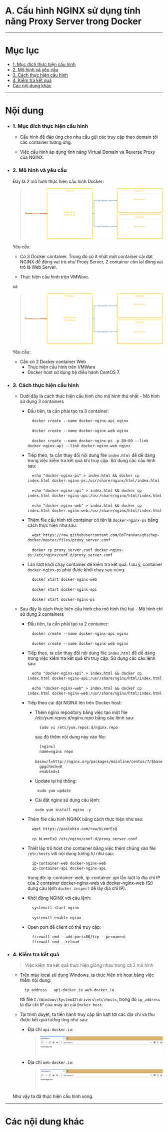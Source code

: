 # A. Cấu hình NGINX sử dụng tính năng Proxy Server trong Docker

____

# Mục lục


- [1. Mục đích thực hiện cấu hình](#issue)
- [2. Mô hình và yêu cầu](#models)
- [3. Cách thực hiện cấu hình](#config)
- [4. Kiểm tra kết quả](#test)
- [Các nội dung khác](#content-others)

____

# <a name="content">Nội dung</a>

- ### <a name="issue">1. Mục đích thực hiện cấu hình</a>

    - Cấu hình để đáp ứng cho nhu cầu gửi các truy cập theo domain tới các container tương ứng.
    
    - Việc cấu hình áp dụng tính năng Virtual Domain và Reverse Proxy của NGINX.

- ### <a name="models">2. Mô hình và yêu cầu</a>

    Đây là 2 mô hình thực hiện cấu hình Docker:

    > ![docker-container-model-nginx](../../images/docker-container-model-nginx.png)

    Yêu cầu:

    - Có 3 Docker container. Trong đó có ít nhất một container cài đặt NGINX để đóng vai trò như Proxy Server, 2 container còn lại đóng vai trò là Web Server.

    - Thực hiện cấu hình trên VMWare.

    và

    > ![docker-container-model-nginx](../../images/docker-container-model-nginx.png)

    Yêu cầu:
    - Cần có 2 Docker container Web
        - Thực hiện cấu hình trên VMWare
        - Docker host sử dụng hệ điều hành CentOS 7.

- ### <a name="config">3. Cách thực hiện cấu hình</a>
    - Dưới đây là cách thực hiện cấu hình cho mô hình thứ nhất - Mô hình sử dụng 3 containers
        - Đầu tiên, ta cần phải tạo ra 3 container:

                docker create --name docker-nginx-api nginx

                docker create --name docker-nginx-web nginx

                docker create --name docker-nginx-ps -p 80:80 --link docker-nginx-api --link docker-nginx-web nginx

        
        - Tiếp theo, ta cần thay đổi nội dung file `index.html` để dễ dàng trong việc kiểm tra kết quả khi truy cập. Sử dụng các câu lệnh sau:

                echo "docker-nginx-ps" > index.html && docker cp index.html docker-nginx-ps:/usr/share/nginx/html/index.html

                echo "docker-nginx-api" > index.html && docker cp index.html docker-nginx-api:/usr/share/nginx/html/index.html

                echo "docker-nginx-web" > index.html && docker cp index.html docker-nginx-web:/usr/share/nginx/html/index.html


        - Thêm file cấu hình tới container có tên là `docker-nginx-ps` bằng cách thực hiện như sau:

                wget https://raw.githubusercontent.com/BoTranVan/ghichep-docker/master/files/proxy_server.conf

                docker cp proxy_server.conf docker-nginx-ps:/etc/nginx/conf.d/proxy_server.conf

        - Lần lượt khởi chạy container để kiểm tra kết quả. Lưu ý, container `docker-nginx-ps` phải được khởi chạy sau cùng.

                docker start docker-nginx-web

                docker start docker-nginx-api

                docker start docker-nginx-ps

    - Sau đây là cách thực hiện cấu hình cho mô hình thứ hai - Mô hình chỉ sử dụng 2 containers
        - Đầu tiên, ta cần phải tạo ra 2 container:

                docker create --name docker-nginx-api nginx

                docker create --name docker-nginx-web nginx

        - Tiếp theo, ta cần thay đổi nội dung file `index.html` để dễ dàng trong việc kiểm tra kết quả khi truy cập. Sử dụng các câu lệnh sau:

                echo "docker-nginx-api" > index.html && docker cp index.html docker-nginx-api:/usr/share/nginx/html/index.html

                echo "docker-nginx-web" > index.html && docker cp index.html docker-nginx-web:/usr/share/nginx/html/index.html

        - Tiếp theo cài đặt NGINX lên trên Docker host:
            - Thêm nginx repository bằng việc tạo một file */etc/yum.repos.d/nginx.repo* bằng câu lệnh sau:

                    sudo vi /etc/yum.repos.d/nginx.repo

                sau đó thêm nội dung này vào file:

                    [nginx]
                    name=nginx repo
                    baseurl=http://nginx.org/packages/mainline/centos/7/$basearch/
                    gpgcheck=0
                    enabled=1

            - Update lại hệ thống:

                   sudo yum update

            - Cài đặt nginx sử dụng câu lệnh:

                  sudo yum install nginx -y

        - Thêm file cấu hình NGINX bằng cách thực hiện như sau:

                wget https://pastebin.com/raw/bLxmrEsQ

                cp bLxmrEsQ /etc/nginx/conf.d/proxy_server.conf

        - Thiết lập trỏ host cho container bằng việc thêm chúng vào file `/etc/hosts` với nội dung tương tự như sau:

                ip-container-web docker-nginx-web
                ip-container-api docker-nginx-api

            trong đó: ip-container-web, ip-container-api lần lượt là địa chỉ IP của 2 container docker-nginx-web và docker-nginx-web (Sử dụng câu lệnh `docker inspect` để lấy địa chỉ IP).

        - Khởi động NGINX với câu lệnh:

                systemctl start nginx
                
                systemctl enable nginx

        - Open port để client có thể truy cập:

                firewall-cmd --add-port=80/tcp --permanent
                firewall-cmd --reload

- ### <a name="test">4. Kiểm tra kết quả</a>

    > Việc kiểm tra kết quả thực hiện giống nhau trong cả 2 mô hình

    - Trên máy local sử dụng Windows, ta thực hiện trỏ host bằng việc thêm nội dung:

            ip_address   api-docker.io web-docker.io

        tới file `C:\Windows\System32\drivers\etc\hosts`, trong đó `ip_address` là địa chỉ IP của máy ảo cài `Docker host`.

    - Tại trình duyệt, ta tiến hành truy cập lần lượt tới các địa chỉ và thu được kết quả tương ứng như sau:

        + Địa chỉ `api-docker.io`:

            > ![docker-api-docker.io](../../images/docker-api-docker.io.png)

        + Địa chỉ `web-docker.io`:

            > ![web-docker.io](../../images/web-docker.io.png)

    Như vậy ta đã thực hiện cấu hình xong.
____

# <a name="content-others">Các nội dung khác</a>
